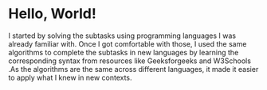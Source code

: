 # Hello, World!

I started by solving the subtasks using programming languages I was already familiar with. Once I got comfortable with those, I used the same algorithms to complete the subtasks in new languages by learning the corresponding syntax from resources like Geeksforgeeks and W3Schools .As the algorithms are the same across different languages, it made it easier to apply what I knew in new contexts.
